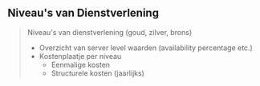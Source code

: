 ## Niveau's van Dienstverlening

> Niveau's van dienstverlening (goud, zilver, brons)
> 
> - Overzicht van server level waarden (availability percentage etc.)
> - Kostenplaatje per niveau
> 	+ Eenmalige kosten
> 	+ Structurele kosten (jaarlijks)
